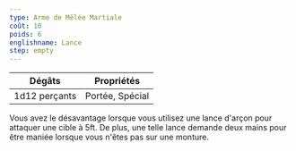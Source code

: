 ```yaml
---
type: Arme de Mêlée Martiale
coût: 10
poids: 6
englishname: Lance
step: empty
---
```


| Dégâts        | Propriétés      |
| ------------- | --------------- |
| 1d12 perçants | Portée, Spécial |

Vous avez le désavantage lorsque vous utilisez une lance d'arçon pour attaquer une cible à 5ft. De plus, une telle lance demande deux mains pour être maniée lorsque vous n'êtes pas sur une monture.